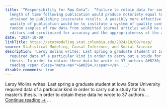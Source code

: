 ```yaml
---
title: '“Responsibility for Raw Data”:  “Failure to retain data for some reasonable
  length of time following publication would produce notoriety equal to the notoriety
  attained by publishing inaccurate results. A possibly more effective means of controlling
  quality of publication would be to institute a system of quality control whereby
  random samples of raw data from submitted journal articles would be requested by
  editors and scrutinized for accuracy and the appropriateness of the analysis performed.”'
date: '2024-10-09'
linkTitle: https://statmodeling.stat.columbia.edu/2024/10/09/resp/
source: Statistical Modeling, Causal Inference, and Social Science
description: 'Leroy Wolins writes: Last spring a graduate student at Iowa State University
  required data of a particular kind in order to carry out a study for his master&#8217;s
  thesis. In order to obtain these data he wrote to 37 authors &#8230; <a href="https://statmodeling.stat.columbia.edu/2024/10/09/resp/">Continue
  reading <span class="meta-nav">&#8594;</span></a> ...'
disable_comments: true
---
```

Leroy Wolins writes: Last spring a graduate student at Iowa State University required data of a particular kind in order to carry out a study for his master&#8217;s thesis. In order to obtain these data he wrote to 37 authors &#8230; <a href="https://statmodeling.stat.columbia.edu/2024/10/09/resp/">Continue reading <span class="meta-nav">&#8594;</span></a> ...